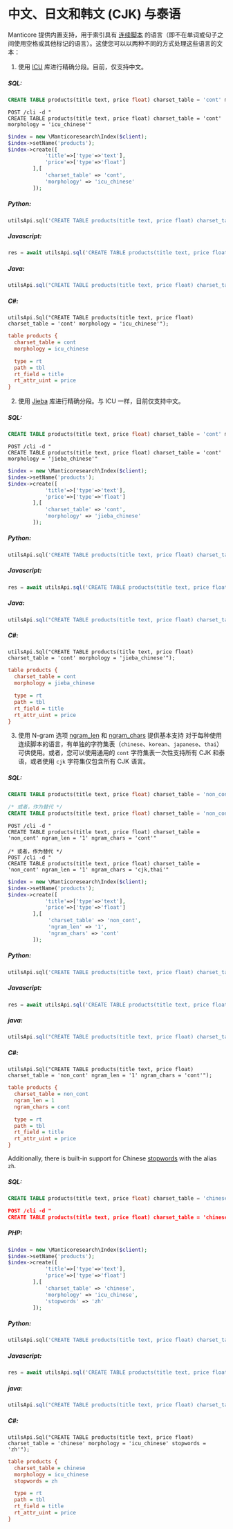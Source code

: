 # 中文、日文和韩文 (CJK) 与泰语

Manticore 提供内置支持，用于索引具有 [连续脚本](https://en.wikipedia.org/wiki/Scriptio_continua) 的语言（即不在单词或句子之间使用空格或其他标记的语言）。这使您可以以两种不同的方式处理这些语言的文本：

<!-- example cont 1 -->
1. 使用 [ICU](https://icu.unicode.org/) 库进行精确分段。目前，仅支持中文。


<!-- intro -->
##### SQL:

<!-- request SQL -->

```sql
CREATE TABLE products(title text, price float) charset_table = 'cont' morphology = 'icu_chinese'
```

<!-- request JSON -->

```http
POST /cli -d "
CREATE TABLE products(title text, price float) charset_table = 'cont' morphology = 'icu_chinese'"
```

<!-- request PHP -->

```php
$index = new \Manticoresearch\Index($client);
$index->setName('products');
$index->create([
            'title'=>['type'=>'text'],
            'price'=>['type'=>'float']
        ],[
            'charset_table' => 'cont',
            'morphology' => 'icu_chinese'
        ]);
```

<!-- intro -->
##### Python:

<!-- request Python -->

```python
utilsApi.sql('CREATE TABLE products(title text, price float) charset_table = \'cont\' morphology = \'icu_chinese\'')
```

<!-- intro -->
##### Javascript:

<!-- request Javascript -->

```javascript
res = await utilsApi.sql('CREATE TABLE products(title text, price float) charset_table = \'cont\' morphology = \'icu_chinese\'');
```

<!-- intro -->
##### Java:

<!-- request Java -->

```java
utilsApi.sql("CREATE TABLE products(title text, price float) charset_table = 'cont' morphology = 'icu_chinese'");
```

<!-- intro -->
##### C#:

<!-- request C# -->

```clike
utilsApi.Sql("CREATE TABLE products(title text, price float) charset_table = 'cont' morphology = 'icu_chinese'");
```

<!-- request CONFIG -->

```ini
table products {
  charset_table = cont
  morphology = icu_chinese

  type = rt
  path = tbl
  rt_field = title
  rt_attr_uint = price
}
```
<!-- end -->

<!-- example cont 2 -->
2. 使用 [Jieba](https://github.com/fxsjy/jieba) 库进行精确分段。与 ICU 一样，目前仅支持中文。

<!-- intro -->
##### SQL:

<!-- request SQL -->

```sql
CREATE TABLE products(title text, price float) charset_table = 'cont' morphology = 'jieba_chinese'
```

<!-- request JSON -->

```http
POST /cli -d "
CREATE TABLE products(title text, price float) charset_table = 'cont' morphology = 'jieba_chinese'"
```

<!-- request PHP -->

```php
$index = new \Manticoresearch\Index($client);
$index->setName('products');
$index->create([
            'title'=>['type'=>'text'],
            'price'=>['type'=>'float']
        ],[
            'charset_table' => 'cont',
            'morphology' => 'jieba_chinese'
        ]);
```

<!-- intro -->
##### Python:

<!-- request Python -->

```python
utilsApi.sql('CREATE TABLE products(title text, price float) charset_table = \'cont\' morphology = \'jieba_chinese\'')
```

<!-- intro -->
##### Javascript:

<!-- request Javascript -->

```javascript
res = await utilsApi.sql('CREATE TABLE products(title text, price float) charset_table = \'cont\' morphology = \'jieba_chinese\'');
```

<!-- intro -->
##### Java:

<!-- request Java -->

```java
utilsApi.sql("CREATE TABLE products(title text, price float) charset_table = 'cont' morphology = 'jieba_chinese'");
```

<!-- intro -->
##### C#:

<!-- request C# -->

```clike
utilsApi.Sql("CREATE TABLE products(title text, price float) charset_table = 'cont' morphology = 'jieba_chinese'");
```

<!-- request CONFIG -->

```ini
table products {
  charset_table = cont
  morphology = jieba_chinese

  type = rt
  path = tbl
  rt_field = title
  rt_attr_uint = price
}
```
<!-- end -->

<!-- example cont 3 -->
3. 使用 N-gram 选项 [ngram_len](../../Creating_a_table/NLP_and_tokenization/Low-level_tokenization.md#ngram_len) 和 [ngram_chars](../../Creating_a_table/NLP_and_tokenization/Low-level_tokenization.md#ngram_chars) 提供基本支持
对于每种使用连续脚本的语言，有单独的字符集表（`chinese`、`korean`、`japanese`、`thai`）可供使用。或者，您可以使用通用的 `cont` 字符集表一次性支持所有 CJK 和泰语，或者使用 `cjk` 字符集仅包含所有 CJK 语言。


<!-- intro -->
##### SQL:

<!-- request SQL -->

```sql
CREATE TABLE products(title text, price float) charset_table = 'non_cont' ngram_len = '1' ngram_chars = 'cont'

/* 或者，作为替代 */
CREATE TABLE products(title text, price float) charset_table = 'non_cont' ngram_len = '1' ngram_chars = 'cjk,thai'
```

<!-- request JSON -->

```http
POST /cli -d "
CREATE TABLE products(title text, price float) charset_table = 'non_cont' ngram_len = '1' ngram_chars = 'cont'"

/* 或者，作为替代 */
POST /cli -d "
CREATE TABLE products(title text, price float) charset_table = 'non_cont' ngram_len = '1' ngram_chars = 'cjk,thai'"
```

<!-- request PHP -->

```php
$index = new \Manticoresearch\Index($client);
$index->setName('products');
$index->create([
            'title'=>['type'=>'text'],
            'price'=>['type'=>'float']
        ],[
             'charset_table' => 'non_cont',
             'ngram_len' => '1',
             'ngram_chars' => 'cont'
        ]);
```

<!-- intro -->
##### Python:

<!-- request Python -->

```python
utilsApi.sql('CREATE TABLE products(title text, price float) charset_table = \'non_cont\' ngram_len = \'1\' ngram_chars = \'cont\'')
```
<!-- intro -->
##### Javascript:

<!-- request javascript -->

```javascript
res = await utilsApi.sql('CREATE TABLE products(title text, price float) charset_table = \'non_cont\' ngram_len = \'1\' ngram_chars = \'cont\'');
```
<!-- intro -->
##### java:

<!-- request Java -->

```java
utilsApi.sql("CREATE TABLE products(title text, price float) charset_table = 'non_cont' ngram_len = '1' ngram_chars = 'cont'");
```

<!-- intro -->
##### C#:

<!-- request C# -->

```clike
utilsApi.Sql("CREATE TABLE products(title text, price float) charset_table = 'non_cont' ngram_len = '1' ngram_chars = 'cont'");
```

<!-- request CONFIG -->

```ini
table products {
  charset_table = non_cont
  ngram_len = 1
  ngram_chars = cont

  type = rt
  path = tbl
  rt_field = title
  rt_attr_uint = price
}
```
<!-- end -->

<!-- example cont 3_2 -->
Additionally, there is built-in support for Chinese [stopwords](../../Creating_a_table/NLP_and_tokenization/Ignoring_stop-words.md#stopwords)  with the alias `zh`.


<!-- intro -->
##### SQL:

<!-- request SQL -->

```sql
CREATE TABLE products(title text, price float) charset_table = 'chinese' morphology = 'icu_chinese' stopwords = 'zh'
```

<!-- request JSON -->

```JSON
POST /cli -d "
CREATE TABLE products(title text, price float) charset_table = 'chinese' morphology = 'icu_chinese' stopwords = 'zh'"
```
<!-- intro -->
##### PHP:
<!-- request PHP -->

```php
$index = new \Manticoresearch\Index($client);
$index->setName('products');
$index->create([
            'title'=>['type'=>'text'],
            'price'=>['type'=>'float']
        ],[
            'charset_table' => 'chinese',
            'morphology' => 'icu_chinese',
            'stopwords' => 'zh'
        ]);
```

<!-- intro -->
##### Python:

<!-- request Python -->

```python
utilsApi.sql('CREATE TABLE products(title text, price float) charset_table = \'chinese\' morphology = \'icu_chinese\' stopwords = \'zh\'')
```
<!-- intro -->
##### Javascript:

<!-- request javascript -->

```javascript
res = await utilsApi.sql('CREATE TABLE products(title text, price float) charset_table = \'chinese\' morphology = \'icu_chinese\' stopwords = \'zh\'');
```
<!-- intro -->
##### java:

<!-- request Java -->

```java
utilsApi.sql("CREATE TABLE products(title text, price float) charset_table = 'chinese' morphology = 'icu_chinese' stopwords = 'zh'");
```

<!-- intro -->
##### C#:

<!-- request C# -->

```clike
utilsApi.Sql("CREATE TABLE products(title text, price float) charset_table = 'chinese' morphology = 'icu_chinese' stopwords = 'zh'");
```

<!-- request CONFIG -->

```ini
table products {
  charset_table = chinese
  morphology = icu_chinese
  stopwords = zh

  type = rt
  path = tbl
  rt_field = title
  rt_attr_uint = price
}
```
<!-- end -->
<!-- proofread -->
